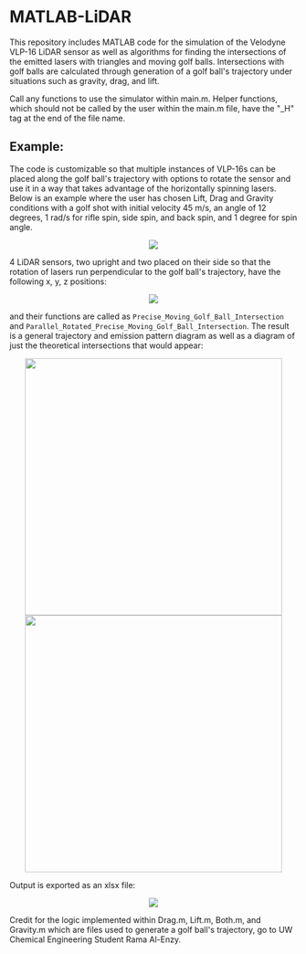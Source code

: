 # MATLAB-LiDAR

This repository includes MATLAB code for the simulation of the Velodyne VLP-16 LiDAR sensor as well as algorithms for finding the intersections of the emitted lasers with triangles and moving golf balls. Intersections with golf balls are calculated through generation of a golf ball's trajectory under situations such as gravity, drag, and lift.

Call any functions to use the simulator within main.m. Helper functions, which should not be called by the user within the main.m file, have the "\_H" tag at the end of the file name. 

## Example:

The code is customizable so that multiple instances of VLP-16s can be placed along the golf ball's trajectory with options to rotate the sensor and use it in a way that takes advantage of the horizontally spinning lasers. Below is an example where the user has chosen Lift, Drag and Gravity conditions with a golf shot with initial velocity 45 m/s, an angle of 12 degrees, 1 rad/s for rifle spin, side spin, and back spin, and 1 degree for spin angle.

<p align="center"><img src="https://user-images.githubusercontent.com/39893918/131205703-d2da84d6-8d86-4871-b5fd-72d56315d2da.png"/> </p>

4 LiDAR sensors, two upright and two placed on their side so that the rotation of lasers run perpendicular to the golf ball's trajectory, have the following x, y, z positions:

<p align="center"><img src="https://user-images.githubusercontent.com/39893918/131205831-ed6b1071-ea29-4ac9-aa1d-20d7a4c7fea5.png"/> </p>

and their functions are called as ```Precise_Moving_Golf_Ball_Intersection``` and ```Parallel_Rotated_Precise_Moving_Golf_Ball_Intersection```. The result is a general trajectory and emission pattern diagram as well as a diagram of just the theoretical intersections that would appear:

<p align="center"><img src="https://user-images.githubusercontent.com/39893918/131205933-8344c196-c086-4f3e-a7bd-84ea7460b2f9.png" width="450"/><img src="https://user-images.githubusercontent.com/39893918/131205961-e217c3aa-e443-4c8d-abad-ac32579d45be.png" width="450"/> </p>

Output is exported as an xlsx file:

<p align="center"><img src="https://user-images.githubusercontent.com/39893918/131206108-547b1ffe-bd0b-4e82-8abe-c189c0528bc2.png"/> </p>

Credit for the logic implemented within Drag.m, Lift.m, Both.m, and Gravity.m which are files used to generate a golf ball's trajectory, go to UW Chemical Engineering Student Rama Al-Enzy.
